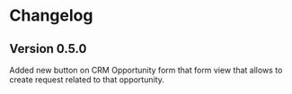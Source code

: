 # Changelog

## Version 0.5.0

Added new button on CRM Opportunity form that form view that allows to create request related to that opportunity.

